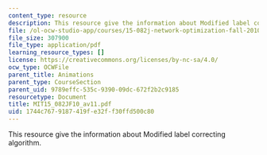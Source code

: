 ```yaml
---
content_type: resource
description: This resource give the information about Modified label correcting algorithm.
file: /ol-ocw-studio-app/courses/15-082j-network-optimization-fall-2010/1744c7679187419fe32ff30ffd500c80_MIT15_082JF10_av11.pdf
file_size: 307900
file_type: application/pdf
learning_resource_types: []
license: https://creativecommons.org/licenses/by-nc-sa/4.0/
ocw_type: OCWFile
parent_title: Animations
parent_type: CourseSection
parent_uid: 9789effc-535c-9390-09dc-672f2b2c9185
resourcetype: Document
title: MIT15_082JF10_av11.pdf
uid: 1744c767-9187-419f-e32f-f30ffd500c80
---
```

This resource give the information about Modified label correcting algorithm.
